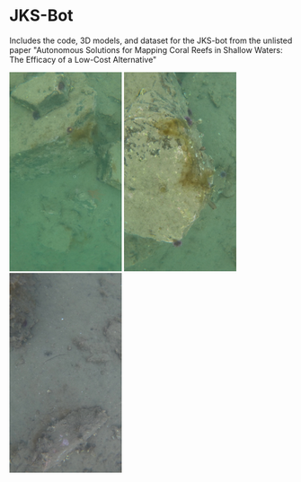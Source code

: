 # JKS-Bot
Includes the code, 3D models, and dataset for the JKS-bot from the unlisted paper "Autonomous Solutions for Mapping Coral Reefs in Shallow Waters: The Efficacy  of a Low-Cost Alternative"

<img src="Samples/frame01741.jpg" width="200"> <img src="Samples/frame01651.jpg" width="200"> <img src="Samples/frame00226.jpg" width="200">

